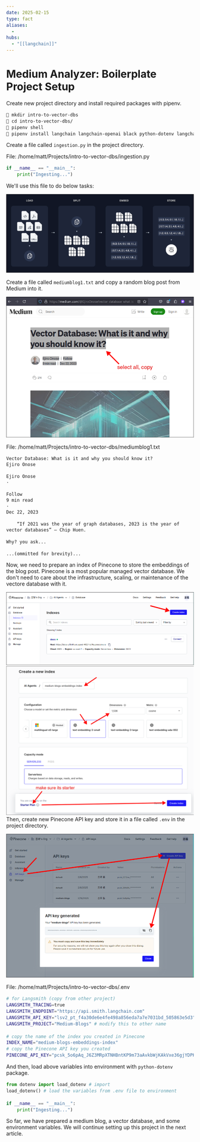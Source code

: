 ```yaml
---
date: 2025-02-15
type: fact
aliases:
  -
hubs:
  - "[[langchain]]"
---
```


# Medium Analyzer: Boilerplate Project Setup

Create new project directory and install required packages with pipenv.

```sh
 mkdir intro-to-vector-dbs
 cd intro-to-vector-dbs/
 pipenv shell
 pipenv install langchain langchain-openai black python-dotenv langchain-pineco
```

Create a file called `ingestion.py` in the project directory.

File: /home/matt/Projects/intro-to-vector-dbs/ingestion.py
```python
if __name__ == "__main__":
    print("Ingesting...")
```

We'll use this file to do below tasks:

![load-split-embed-store.png](../assets/imgs/load-split-embed-store.png)

Create a file called `mediumblog1.txt` and copy a random blog post from Medium into it.

![select-all-copy.png](../assets/imgs/select-all-copy.png)

File: /home/matt/Projects/intro-to-vector-dbs/mediumblog1.txt
```text
Vector Database: What is it and why you should know it?
Ejiro Onose

Ejiro Onose
·

Follow
9 min read
·
Dec 22, 2023

    “If 2021 was the year of graph databases, 2023 is the year of vector databases” — Chip Huen.

Why? you ask...

...(ommitted for brevity)...

```

Now, we need to prepare an index of Pinecone to store the embeddings of the blog post. Pinecone is a most popular managed vector database. We don't need to care about the infrastructure, scaling, or maintenance of the vectore database with it.

![create-new-index-of-pinecone.png](../assets/imgs/create-new-index-of-pinecone.png)
![create-new-index-starter.png](../assets/imgs/create-new-index-starter.png)
Then, create new Pinecone API key and store it in a file called `.env` in the project directory.

![create-new-api-key-pinecone.png](../assets/imgs/create-new-api-key-pinecone.png)

File: /home/matt/Projects/intro-to-vector-dbs/.env
```sh
# for Langsmith (copy from other project)
LANGSMITH_TRACING=true
LANGSMITH_ENDPOINT="https://api.smith.langchain.com"
LANGSMITH_API_KEY="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"
LANGSMITH_PROJECT="Medium-Blogs" # modify this to other name

# copy the name of the index you created in Pinecone
INDEX_NAME="medium-blogs-embeddings-index"
# copy the Pinecone API key you created
PINECONE_API_KEY="pcsk_5o6pAq_J6Z3MRpXTNHBntKP9m73aAvkbWjKAkVxe36gjYDPKWKzsxMEVJdGXqT9dSMLucs"
```

And then, load above variables into environment with `python-dotenv` package.

```py
from dotenv import load_dotenv # import
load_dotenv() # load the variables from .env file to environment

if __name__ == "__main__":
    print("Ingesting...")
```

So far, we have prepared a medium blog, a vector database, and some environment variables. We will continue setting up this project in the next article.




